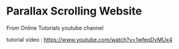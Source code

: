 # Parallax Scrolling Website 
 From Online Tutorials youtube channel

 tutorial video : https://www.youtube.com/watch?v=1wfeqDyMUx4
